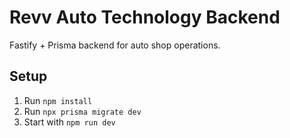 # Revv Auto Technology Backend

Fastify + Prisma backend for auto shop operations.

## Setup
1. Run `npm install`
2. Run `npx prisma migrate dev`
3. Start with `npm run dev`